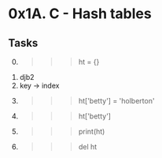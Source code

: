 # 0x1A. C - Hash tables
## Tasks
0. >>> ht = {}
1. djb2
2. key -> index
3. >>> ht['betty'] = 'holberton'
4. >>> ht['betty']
5. >>> print(ht)
6. >>> del ht

